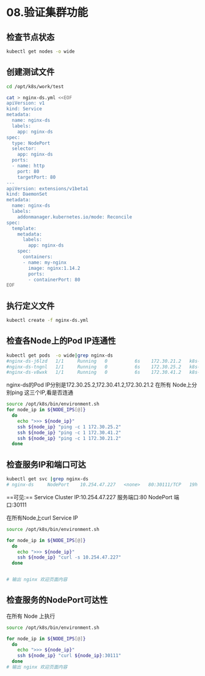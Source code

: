 # 08.验证集群功能
## 检查节点状态

```bash
kubectl get nodes -o wide
```
## 创建测试文件

```bash
cd /opt/k8s/work/test

cat > nginx-ds.yml <<EOF
apiVersion: v1
kind: Service
metadata:
  name: nginx-ds
  labels:
    app: nginx-ds
spec:
  type: NodePort
  selector:
    app: nginx-ds
  ports:
  - name: http
    port: 80
    targetPort: 80
---
apiVersion: extensions/v1beta1
kind: DaemonSet
metadata:
  name: nginx-ds
  labels:
    addonmanager.kubernetes.io/mode: Reconcile
spec:
  template:
    metadata:
      labels:
        app: nginx-ds
    spec:
      containers:
      - name: my-nginx
        image: nginx:1.14.2
        ports:
        - containerPort: 80
EOF
```
## 执行定义文件
```bash
kubectl create -f nginx-ds.yml
```
## 检查各Node上的Pod IP连通性


```bash
kubectl get pods  -o wide|grep nginx-ds
#nginx-ds-j6lzd   1/1     Running   0          6s    172.30.21.2   k8s-node3   <none>           <none>
#nginx-ds-tngnl   1/1     Running   0          6s    172.30.25.2   k8s-node1   <none>           <none>
#nginx-ds-v8wxk   1/1     Running   0          6s    172.30.41.2   k8s-node2   <none>           <none>
```
nginx-ds的Pod IP分别是172.30.25.2,172.30.41.2,172.30.21.2 在所有 Node上分别ping 这三个IP,看是否连通

```bash
source /opt/k8s/bin/environment.sh
for node_ip in ${NODE_IPS[@]}
  do
    echo ">>> ${node_ip}"
    ssh ${node_ip} "ping -c 1 172.30.25.2"
    ssh ${node_ip} "ping -c 1 172.30.41.2"
    ssh ${node_ip} "ping -c 1 172.30.21.2"
  done

```
## 检查服务IP和端口可达


```bash
kubectl get svc |grep nginx-ds
# nginx-ds     NodePort    10.254.47.227   <none>   80:30111/TCP   19h
```
==可见:==
Service Cluster IP:10.254.47.227
服务端口:80
NodePort 端口:30111

在所有Node上curl Service IP

```bash
source /opt/k8s/bin/environment.sh

for node_ip in ${NODE_IPS[@]}
  do
    echo ">>> ${node_ip}"
    ssh ${node_ip} "curl -s 10.254.47.227"
  done


# 输出 nginx 欢迎页面内容
```
## 检查服务的NodePort可达性

在所有 Node 上执行

```bash
source /opt/k8s/bin/environment.sh

for node_ip in ${NODE_IPS[@]}
  do
    echo ">>> ${node_ip}"
    ssh ${node_ip} "curl ${node_ip}:30111"
  done
# 输出 nginx 欢迎页面内容
```

